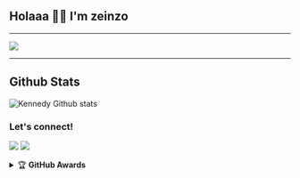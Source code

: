 ## Holaaa 👋🏻 I'm zeinzo
___

<img src="https://telegra.ph/file/146c277c12f83e1db0b21.jpg" />

___
##   **Github Stats**
![Kennedy Github stats](https://github-readme-stats.vercel.app/api?username=zeinzo&show_icons=true&theme=tokyonight)

### Let's connect!
<p>
    <a href="https://t.me/rakaaanjayy" target="blank"><img src="https://img.shields.io/badge/@rakaaanjayy-30302f?style=flat&logo=telegram" /></a>
    <a href="https://instagram.com/knsgnwn_" target="blank"><img src="https://img.shields.io/badge/@knsgnwn_-30302f?style=flat&logo=instagram" /></a>
</p>
<details>
    <summary>&#127942 <b>GitHub Awards</b></summary><br/>

![Github Trophy](https://github-profile-trophy.vercel.app/?username=zeinzo)

</details
